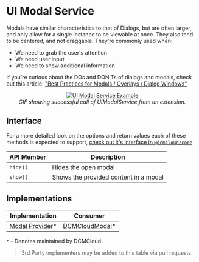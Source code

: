 # UI Modal Service

Modals have similar characteristics to that of Dialogs, but are often larger,
and only allow for a single instance to be viewable at once. They also tend to
be centered, and not draggable. They're commonly used when:

- We need to grab the user's attention
- We need user input
- We need to show additional information

If you're curious about the DOs and DON'Ts of dialogs and modals, check out this
article: ["Best Practices for Modals / Overlays / Dialog Windows"][ux-article]

<div style="text-align: center;">
  <a href="/assets/img/modal-example.gif">
    <img src="/assets/img/modal-example.gif" alt="UI Modal Service Example" style="margin: 0 auto; max-width: 500px;" />
  </a>
  <div><i>GIF showing successful call of UIModalService from an extension.</i></div>
</div>

## Interface

For a more detailed look on the options and return values each of these methods
is expected to support, [check out it's interface in
`@dcmcloud/core`][interface]

| API Member | Description                           |
| ---------- | ------------------------------------- |
| `hide()`   | Hides the open modal                  |
| `show()`   | Shows the provided content in a modal |

## Implementations

| Implementation                     | Consumer                          |
| ---------------------------------- | --------------------------------- |
| [Modal Provider][modal-provider]\* | [DCMCloudModal][modal-consumer]\* |

`*` - Denotes maintained by DCMCloud

> 3rd Party implementers may be added to this table via pull requests.

<!--
  LINKS
-->

<!-- prettier-ignore-start -->
[interface]: https://github.com/DCMCloud/Viewers/blob/master/platform/core/src/services/UIModalService/index.js
[modal-provider]: https://github.com/DCMCloud/Viewers/blob/master/platform/ui/src/contextProviders/ModalProvider.js
[modal-consumer]: https://github.com/DCMCloud/Viewers/tree/master/platform/ui/src/components/dcmcloudModal
[ux-article]: https://uxplanet.org/best-practices-for-modals-overlays-dialog-windows-c00c66cddd8c
<!-- prettier-ignore-end -->
